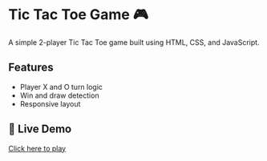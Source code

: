 # Tic Tac Toe Game 🎮

A simple 2-player Tic Tac Toe game built using HTML, CSS, and JavaScript.

## Features
- Player X and O turn logic
- Win and draw detection
- Responsive layout

## 🔗 Live Demo
[Click here to play](https://github.com/Kashvithakral/Tic-Tac-Toe.git)
